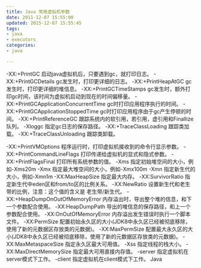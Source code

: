 ```yaml
---
title: Java 常用虚拟机参数
date: 2011-12-07 15:55:00
updated: 2015-12-07 15:55:45
tags: 
- java
- executors
categories: 
- java

---
```

-XX:+PrintGC 启动java虚拟机后，只要遇到gc，就打印日志。
-XX:+PrintGCDetails gc发生时，打印更详细的日志。
-XX:+PrintHeapAtGC gc发生时，打印更详细的堆信息。
-XX:+PrintGCTimeStamps gc发生时，额外打印gc时间，该时间为虚拟机启动到现在的时间偏移量。
-XX:+PrintGCApplicationConcurrentTime gc时打印应用程序执行的时间。
-XX:+PrintGCApplicationStoppedTime gc时打印应用程序由于gc产生停顿的时间。
-XX:+PrintReferenceGC 跟踪系统内的软引用，若引用，虚引用和Finallize队列。
-Xloggc 指定gc日志的保存路径。
-XX:+TraceClassLoading 跟踪类加载。
-XX:+TraceClassUnloading 跟踪类卸载。


<!--more-->


-XX:+PrintVMOptions 程序运行时，打印虚拟机接收到的命令行显示参数。
-XX:+PrintCommandLineFlags 打印传递给虚拟机的显式和隐式参数。
-XX:+PrintFlagsFinal 打印所有系统参数的值。
-Xms 指定初始堆空间的大小，例如-Xms20m
-Xmx 指定最大堆空间的大小，例如-Xmx100m
-Xmn 指定新生代的大小，例如-Xmn1m
-XX:MaxHeapSize 指定最大内存。
-XX:SurvivorRatio 指定新生代中eden区和from/to区的比例关系。
-XX:NewRatio 设置新生代和老生带的比例，注意：这个值的含义是 老生带/新生代。
-XX:+HeapDumpOnOutOfMemoryError 内存溢出时，导出整个堆的信息，和下一个参数配合使用。
-XX:HeapDumpPath 导出的堆信息的保存路径，和上一个参数配合使用。
-XX:OnOutOfMemoryError 内存溢出发生错误时执行一个脚本文件。
-XX:PermSize 配置初始永久区的大小(JDK8中永久区已经被彻底移除，使用了新的元数据区存放类的元数据)。
-XX:MaxPermSize 配置最大永久区的大小(JDK8中永久区已经被彻底移除，使用了新的元数据区存放类的元数据)。
-XX:MaxMetaspaceSize 指定永久区最大可用值。
-Xss 指定线程的栈大小。
-XX:MaxDirectMemorySize 指定最大可用直接内存值。
-server 指定虚拟机在server模式下工作。
-client 指定虚拟机在client模式下工作。
 Java